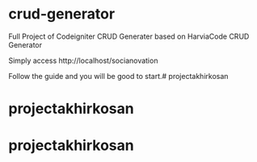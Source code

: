 # crud-generator
Full Project of Codeigniter CRUD Generater based on HarviaCode CRUD Generator

Simply access http://localhost/socianovation

Follow the guide and you will be good to start.# projectakhirkosan
# projectakhirkosan
# projectakhirkosan
